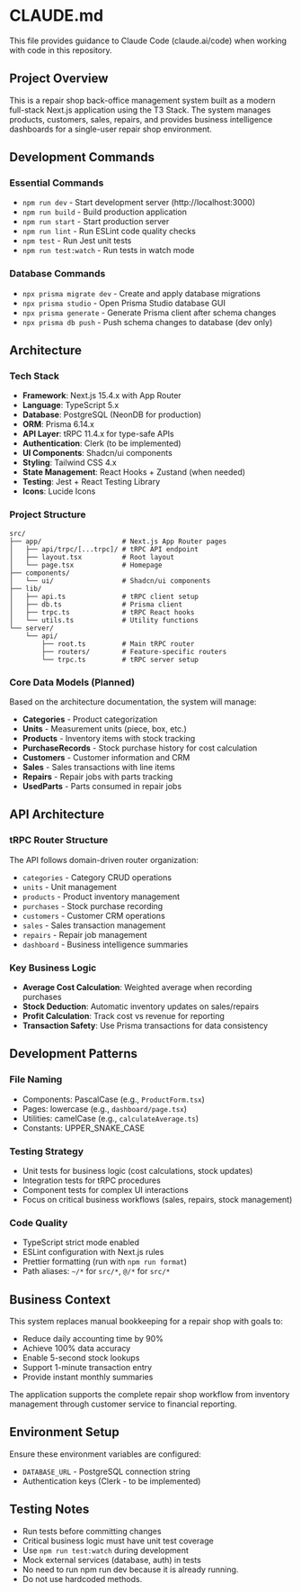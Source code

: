 # CLAUDE.md

This file provides guidance to Claude Code (claude.ai/code) when working with code in this repository.

## Project Overview

This is a repair shop back-office management system built as a modern full-stack Next.js application using the T3 Stack. The system manages products, customers, sales, repairs, and provides business intelligence dashboards for a single-user repair shop environment.

## Development Commands

### Essential Commands
- `npm run dev` - Start development server (http://localhost:3000)
- `npm run build` - Build production application
- `npm run start` - Start production server
- `npm run lint` - Run ESLint code quality checks
- `npm test` - Run Jest unit tests
- `npm run test:watch` - Run tests in watch mode

### Database Commands
- `npx prisma migrate dev` - Create and apply database migrations
- `npx prisma studio` - Open Prisma Studio database GUI
- `npx prisma generate` - Generate Prisma client after schema changes
- `npx prisma db push` - Push schema changes to database (dev only)

## Architecture

### Tech Stack
- **Framework**: Next.js 15.4.x with App Router
- **Language**: TypeScript 5.x
- **Database**: PostgreSQL (NeonDB for production)
- **ORM**: Prisma 6.14.x
- **API Layer**: tRPC 11.4.x for type-safe APIs
- **Authentication**: Clerk (to be implemented)
- **UI Components**: Shadcn/ui components
- **Styling**: Tailwind CSS 4.x
- **State Management**: React Hooks + Zustand (when needed)
- **Testing**: Jest + React Testing Library
- **Icons**: Lucide Icons

### Project Structure
```
src/
├── app/                    # Next.js App Router pages
│   ├── api/trpc/[...trpc]/ # tRPC API endpoint
│   ├── layout.tsx          # Root layout
│   └── page.tsx            # Homepage
├── components/
│   └── ui/                 # Shadcn/ui components
├── lib/
│   ├── api.ts              # tRPC client setup
│   ├── db.ts               # Prisma client
│   ├── trpc.ts             # tRPC React hooks
│   └── utils.ts            # Utility functions
└── server/
    └── api/
        ├── root.ts         # Main tRPC router
        ├── routers/        # Feature-specific routers
        └── trpc.ts         # tRPC server setup
```

### Core Data Models (Planned)
Based on the architecture documentation, the system will manage:
- **Categories** - Product categorization
- **Units** - Measurement units (piece, box, etc.)
- **Products** - Inventory items with stock tracking
- **PurchaseRecords** - Stock purchase history for cost calculation
- **Customers** - Customer information and CRM
- **Sales** - Sales transactions with line items
- **Repairs** - Repair jobs with parts tracking
- **UsedParts** - Parts consumed in repair jobs

## API Architecture

### tRPC Router Structure
The API follows domain-driven router organization:
- `categories` - Category CRUD operations
- `units` - Unit management
- `products` - Product inventory management
- `purchases` - Stock purchase recording
- `customers` - Customer CRM operations
- `sales` - Sales transaction management
- `repairs` - Repair job management
- `dashboard` - Business intelligence summaries

### Key Business Logic
- **Average Cost Calculation**: Weighted average when recording purchases
- **Stock Deduction**: Automatic inventory updates on sales/repairs
- **Profit Calculation**: Track cost vs revenue for reporting
- **Transaction Safety**: Use Prisma transactions for data consistency

## Development Patterns

### File Naming
- Components: PascalCase (e.g., `ProductForm.tsx`)
- Pages: lowercase (e.g., `dashboard/page.tsx`)
- Utilities: camelCase (e.g., `calculateAverage.ts`)
- Constants: UPPER_SNAKE_CASE

### Testing Strategy
- Unit tests for business logic (cost calculations, stock updates)
- Integration tests for tRPC procedures
- Component tests for complex UI interactions
- Focus on critical business workflows (sales, repairs, stock management)

### Code Quality
- TypeScript strict mode enabled
- ESLint configuration with Next.js rules
- Prettier formatting (run with `npm run format`)
- Path aliases: `~/*` for `src/*`, `@/*` for `src/*`

## Business Context

This system replaces manual bookkeeping for a repair shop with goals to:
- Reduce daily accounting time by 90%
- Achieve 100% data accuracy
- Enable 5-second stock lookups
- Support 1-minute transaction entry
- Provide instant monthly summaries

The application supports the complete repair shop workflow from inventory management through customer service to financial reporting.

## Environment Setup

Ensure these environment variables are configured:
- `DATABASE_URL` - PostgreSQL connection string
- Authentication keys (Clerk - to be implemented)

## Testing Notes

- Run tests before committing changes
- Critical business logic must have unit test coverage
- Use `npm run test:watch` during development
- Mock external services (database, auth) in tests
- No need to run npm run dev because it is already running.
- Do not use hardcoded methods.
